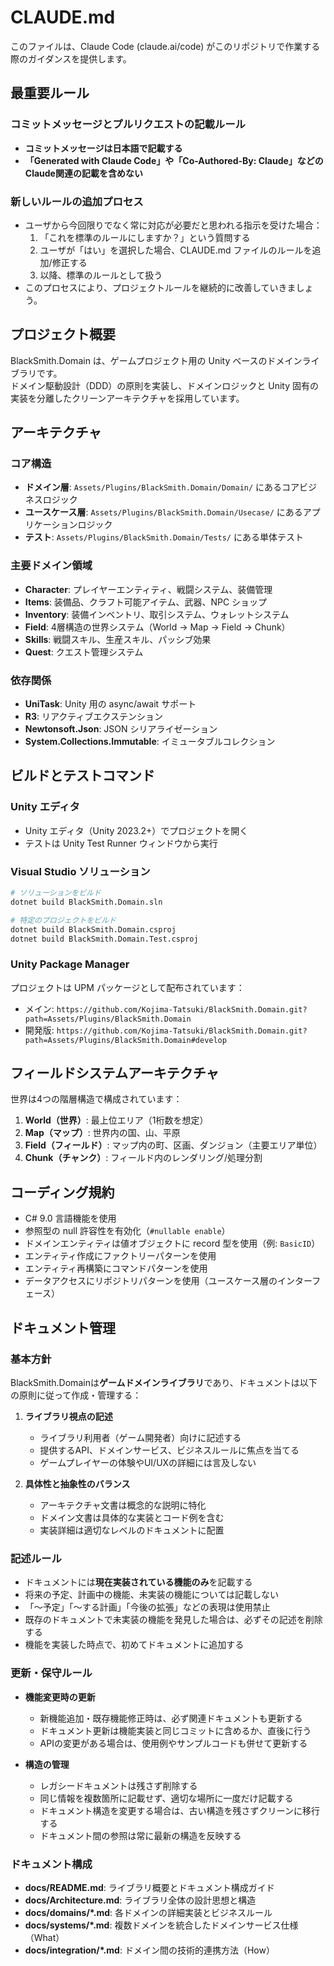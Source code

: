 # CLAUDE.md

このファイルは、Claude Code (claude.ai/code) がこのリポジトリで作業する際のガイダンスを提供します。

## 最重要ルール
### コミットメッセージとプルリクエストの記載ルール
- **コミットメッセージは日本語で記載する**
- **「Generated with Claude Code」や「Co-Authored-By: Claude」などのClaude関連の記載を含めない**

### 新しいルールの追加プロセス
- ユーザから今回限りでなく常に対応が必要だと思われる指示を受けた場合：
  1. 「これを標準のルールにしますか？」という質問する
  2. ユーザが「はい」を選択した場合、CLAUDE.md ファイルのルールを追加/修正する
  3. 以降、標準のルールとして扱う
- このプロセスにより、プロジェクトルールを継続的に改善していきましょう。

## プロジェクト概要

BlackSmith.Domain は、ゲームプロジェクト用の Unity ベースのドメインライブラリです。\
ドメイン駆動設計（DDD）の原則を実装し、ドメインロジックと Unity 固有の実装を分離したクリーンアーキテクチャを採用しています。

## アーキテクチャ

### コア構造
- **ドメイン層**: `Assets/Plugins/BlackSmith.Domain/Domain/` にあるコアビジネスロジック
- **ユースケース層**: `Assets/Plugins/BlackSmith.Domain/Usecase/` にあるアプリケーションロジック
- **テスト**: `Assets/Plugins/BlackSmith.Domain/Tests/` にある単体テスト

### 主要ドメイン領域
- **Character**: プレイヤーエンティティ、戦闘システム、装備管理
- **Items**: 装備品、クラフト可能アイテム、武器、NPC ショップ
- **Inventory**: 装備インベントリ、取引システム、ウォレットシステム
- **Field**: 4層構造の世界システム（World → Map → Field → Chunk）
- **Skills**: 戦闘スキル、生産スキル、パッシブ効果
- **Quest**: クエスト管理システム

### 依存関係
- **UniTask**: Unity 用の async/await サポート
- **R3**: リアクティブエクステンション
- **Newtonsoft.Json**: JSON シリアライゼーション
- **System.Collections.Immutable**: イミュータブルコレクション

## ビルドとテストコマンド

### Unity エディタ
- Unity エディタ（Unity 2023.2+）でプロジェクトを開く
- テストは Unity Test Runner ウィンドウから実行

### Visual Studio ソリューション
```bash
# ソリューションをビルド
dotnet build BlackSmith.Domain.sln

# 特定のプロジェクトをビルド
dotnet build BlackSmith.Domain.csproj
dotnet build BlackSmith.Domain.Test.csproj
```

### Unity Package Manager
プロジェクトは UPM パッケージとして配布されています：
- メイン: `https://github.com/Kojima-Tatsuki/BlackSmith.Domain.git?path=Assets/Plugins/BlackSmith.Domain`
- 開発版: `https://github.com/Kojima-Tatsuki/BlackSmith.Domain.git?path=Assets/Plugins/BlackSmith.Domain#develop`

## フィールドシステムアーキテクチャ

世界は4つの階層構造で構成されています：
1. **World（世界）**: 最上位エリア（1桁数を想定）
2. **Map（マップ）**: 世界内の国、山、平原
3. **Field（フィールド）**: マップ内の町、区画、ダンジョン（主要エリア単位）
4. **Chunk（チャンク）**: フィールド内のレンダリング/処理分割

## コーディング規約

- C# 9.0 言語機能を使用
- 参照型の null 許容性を有効化（`#nullable enable`）
- ドメインエンティティは値オブジェクトに record 型を使用（例: `BasicID`）
- エンティティ作成にファクトリーパターンを使用
- エンティティ再構築にコマンドパターンを使用
- データアクセスにリポジトリパターンを使用（ユースケース層のインターフェース）

## ドキュメント管理

### 基本方針
BlackSmith.Domainは**ゲームドメインライブラリ**であり、ドキュメントは以下の原則に従って作成・管理する：

1. **ライブラリ視点の記述**
   - ライブラリ利用者（ゲーム開発者）向けに記述する
   - 提供するAPI、ドメインサービス、ビジネスルールに焦点を当てる
   - ゲームプレイヤーの体験やUI/UXの詳細には言及しない

2. **具体性と抽象性のバランス**
   - アーキテクチャ文書は概念的な説明に特化
   - ドメイン文書は具体的な実装とコード例を含む
   - 実装詳細は適切なレベルのドキュメントに配置

### 記述ルール
- ドキュメントには**現在実装されている機能のみ**を記載する
- 将来の予定、計画中の機能、未実装の機能については記載しない
- 「～予定」「～する計画」「今後の拡張」などの表現は使用禁止
- 既存のドキュメントで未実装の機能を発見した場合は、必ずその記述を削除する
- 機能を実装した時点で、初めてドキュメントに追加する

### 更新・保守ルール
- **機能変更時の更新**
  - 新機能追加・既存機能修正時は、必ず関連ドキュメントも更新する
  - ドキュメント更新は機能実装と同じコミットに含めるか、直後に行う
  - APIの変更がある場合は、使用例やサンプルコードも併せて更新する

- **構造の管理**
  - レガシードキュメントは残さず削除する
  - 同じ情報を複数箇所に記載せず、適切な場所に一度だけ記載する
  - ドキュメント構造を変更する場合は、古い構造を残さずクリーンに移行する
  - ドキュメント間の参照は常に最新の構造を反映する

### ドキュメント構成
- **docs/README.md**: ライブラリ概要とドキュメント構成ガイド
- **docs/Architecture.md**: ライブラリ全体の設計思想と構造
- **docs/domains/*.md**: 各ドメインの詳細実装とビジネスルール
- **docs/systems/*.md**: 複数ドメインを統合したドメインサービス仕様（What）
- **docs/integration/*.md**: ドメイン間の技術的連携方法（How）